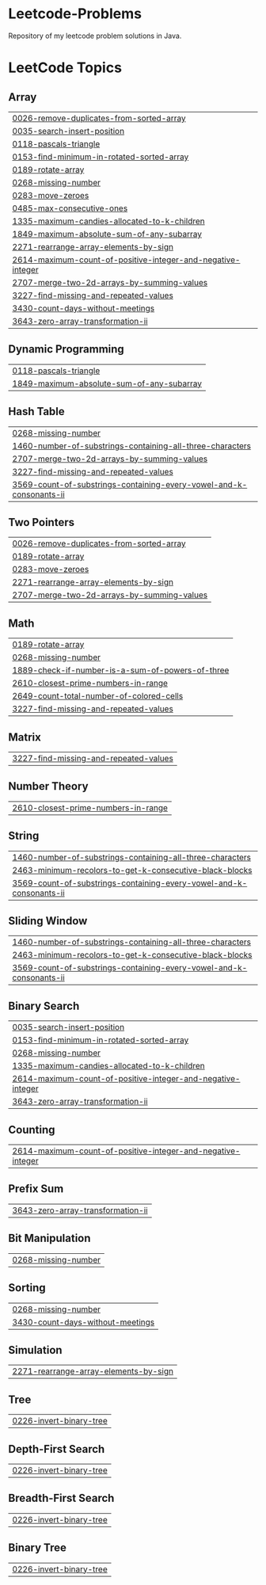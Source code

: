 # Leetcode-Problems
Repository of my leetcode problem solutions in Java.

<!---LeetCode Topics Start-->
# LeetCode Topics
## Array
|  |
| ------- |
| [0026-remove-duplicates-from-sorted-array](https://github.com/Anay-Patil/Leetcode-Problems/tree/master/0026-remove-duplicates-from-sorted-array) |
| [0035-search-insert-position](https://github.com/Anay-Patil/Leetcode-Problems/tree/master/0035-search-insert-position) |
| [0118-pascals-triangle](https://github.com/Anay-Patil/Leetcode-Problems/tree/master/0118-pascals-triangle) |
| [0153-find-minimum-in-rotated-sorted-array](https://github.com/Anay-Patil/Leetcode-Problems/tree/master/0153-find-minimum-in-rotated-sorted-array) |
| [0189-rotate-array](https://github.com/Anay-Patil/Leetcode-Problems/tree/master/0189-rotate-array) |
| [0268-missing-number](https://github.com/Anay-Patil/Leetcode-Problems/tree/master/0268-missing-number) |
| [0283-move-zeroes](https://github.com/Anay-Patil/Leetcode-Problems/tree/master/0283-move-zeroes) |
| [0485-max-consecutive-ones](https://github.com/Anay-Patil/Leetcode-Problems/tree/master/0485-max-consecutive-ones) |
| [1335-maximum-candies-allocated-to-k-children](https://github.com/Anay-Patil/Leetcode-Problems/tree/master/1335-maximum-candies-allocated-to-k-children) |
| [1849-maximum-absolute-sum-of-any-subarray](https://github.com/Anay-Patil/Leetcode-Problems/tree/master/1849-maximum-absolute-sum-of-any-subarray) |
| [2271-rearrange-array-elements-by-sign](https://github.com/Anay-Patil/Leetcode-Problems/tree/master/2271-rearrange-array-elements-by-sign) |
| [2614-maximum-count-of-positive-integer-and-negative-integer](https://github.com/Anay-Patil/Leetcode-Problems/tree/master/2614-maximum-count-of-positive-integer-and-negative-integer) |
| [2707-merge-two-2d-arrays-by-summing-values](https://github.com/Anay-Patil/Leetcode-Problems/tree/master/2707-merge-two-2d-arrays-by-summing-values) |
| [3227-find-missing-and-repeated-values](https://github.com/Anay-Patil/Leetcode-Problems/tree/master/3227-find-missing-and-repeated-values) |
| [3430-count-days-without-meetings](https://github.com/Anay-Patil/Leetcode-Problems/tree/master/3430-count-days-without-meetings) |
| [3643-zero-array-transformation-ii](https://github.com/Anay-Patil/Leetcode-Problems/tree/master/3643-zero-array-transformation-ii) |
## Dynamic Programming
|  |
| ------- |
| [0118-pascals-triangle](https://github.com/Anay-Patil/Leetcode-Problems/tree/master/0118-pascals-triangle) |
| [1849-maximum-absolute-sum-of-any-subarray](https://github.com/Anay-Patil/Leetcode-Problems/tree/master/1849-maximum-absolute-sum-of-any-subarray) |
## Hash Table
|  |
| ------- |
| [0268-missing-number](https://github.com/Anay-Patil/Leetcode-Problems/tree/master/0268-missing-number) |
| [1460-number-of-substrings-containing-all-three-characters](https://github.com/Anay-Patil/Leetcode-Problems/tree/master/1460-number-of-substrings-containing-all-three-characters) |
| [2707-merge-two-2d-arrays-by-summing-values](https://github.com/Anay-Patil/Leetcode-Problems/tree/master/2707-merge-two-2d-arrays-by-summing-values) |
| [3227-find-missing-and-repeated-values](https://github.com/Anay-Patil/Leetcode-Problems/tree/master/3227-find-missing-and-repeated-values) |
| [3569-count-of-substrings-containing-every-vowel-and-k-consonants-ii](https://github.com/Anay-Patil/Leetcode-Problems/tree/master/3569-count-of-substrings-containing-every-vowel-and-k-consonants-ii) |
## Two Pointers
|  |
| ------- |
| [0026-remove-duplicates-from-sorted-array](https://github.com/Anay-Patil/Leetcode-Problems/tree/master/0026-remove-duplicates-from-sorted-array) |
| [0189-rotate-array](https://github.com/Anay-Patil/Leetcode-Problems/tree/master/0189-rotate-array) |
| [0283-move-zeroes](https://github.com/Anay-Patil/Leetcode-Problems/tree/master/0283-move-zeroes) |
| [2271-rearrange-array-elements-by-sign](https://github.com/Anay-Patil/Leetcode-Problems/tree/master/2271-rearrange-array-elements-by-sign) |
| [2707-merge-two-2d-arrays-by-summing-values](https://github.com/Anay-Patil/Leetcode-Problems/tree/master/2707-merge-two-2d-arrays-by-summing-values) |
## Math
|  |
| ------- |
| [0189-rotate-array](https://github.com/Anay-Patil/Leetcode-Problems/tree/master/0189-rotate-array) |
| [0268-missing-number](https://github.com/Anay-Patil/Leetcode-Problems/tree/master/0268-missing-number) |
| [1889-check-if-number-is-a-sum-of-powers-of-three](https://github.com/Anay-Patil/Leetcode-Problems/tree/master/1889-check-if-number-is-a-sum-of-powers-of-three) |
| [2610-closest-prime-numbers-in-range](https://github.com/Anay-Patil/Leetcode-Problems/tree/master/2610-closest-prime-numbers-in-range) |
| [2649-count-total-number-of-colored-cells](https://github.com/Anay-Patil/Leetcode-Problems/tree/master/2649-count-total-number-of-colored-cells) |
| [3227-find-missing-and-repeated-values](https://github.com/Anay-Patil/Leetcode-Problems/tree/master/3227-find-missing-and-repeated-values) |
## Matrix
|  |
| ------- |
| [3227-find-missing-and-repeated-values](https://github.com/Anay-Patil/Leetcode-Problems/tree/master/3227-find-missing-and-repeated-values) |
## Number Theory
|  |
| ------- |
| [2610-closest-prime-numbers-in-range](https://github.com/Anay-Patil/Leetcode-Problems/tree/master/2610-closest-prime-numbers-in-range) |
## String
|  |
| ------- |
| [1460-number-of-substrings-containing-all-three-characters](https://github.com/Anay-Patil/Leetcode-Problems/tree/master/1460-number-of-substrings-containing-all-three-characters) |
| [2463-minimum-recolors-to-get-k-consecutive-black-blocks](https://github.com/Anay-Patil/Leetcode-Problems/tree/master/2463-minimum-recolors-to-get-k-consecutive-black-blocks) |
| [3569-count-of-substrings-containing-every-vowel-and-k-consonants-ii](https://github.com/Anay-Patil/Leetcode-Problems/tree/master/3569-count-of-substrings-containing-every-vowel-and-k-consonants-ii) |
## Sliding Window
|  |
| ------- |
| [1460-number-of-substrings-containing-all-three-characters](https://github.com/Anay-Patil/Leetcode-Problems/tree/master/1460-number-of-substrings-containing-all-three-characters) |
| [2463-minimum-recolors-to-get-k-consecutive-black-blocks](https://github.com/Anay-Patil/Leetcode-Problems/tree/master/2463-minimum-recolors-to-get-k-consecutive-black-blocks) |
| [3569-count-of-substrings-containing-every-vowel-and-k-consonants-ii](https://github.com/Anay-Patil/Leetcode-Problems/tree/master/3569-count-of-substrings-containing-every-vowel-and-k-consonants-ii) |
## Binary Search
|  |
| ------- |
| [0035-search-insert-position](https://github.com/Anay-Patil/Leetcode-Problems/tree/master/0035-search-insert-position) |
| [0153-find-minimum-in-rotated-sorted-array](https://github.com/Anay-Patil/Leetcode-Problems/tree/master/0153-find-minimum-in-rotated-sorted-array) |
| [0268-missing-number](https://github.com/Anay-Patil/Leetcode-Problems/tree/master/0268-missing-number) |
| [1335-maximum-candies-allocated-to-k-children](https://github.com/Anay-Patil/Leetcode-Problems/tree/master/1335-maximum-candies-allocated-to-k-children) |
| [2614-maximum-count-of-positive-integer-and-negative-integer](https://github.com/Anay-Patil/Leetcode-Problems/tree/master/2614-maximum-count-of-positive-integer-and-negative-integer) |
| [3643-zero-array-transformation-ii](https://github.com/Anay-Patil/Leetcode-Problems/tree/master/3643-zero-array-transformation-ii) |
## Counting
|  |
| ------- |
| [2614-maximum-count-of-positive-integer-and-negative-integer](https://github.com/Anay-Patil/Leetcode-Problems/tree/master/2614-maximum-count-of-positive-integer-and-negative-integer) |
## Prefix Sum
|  |
| ------- |
| [3643-zero-array-transformation-ii](https://github.com/Anay-Patil/Leetcode-Problems/tree/master/3643-zero-array-transformation-ii) |
## Bit Manipulation
|  |
| ------- |
| [0268-missing-number](https://github.com/Anay-Patil/Leetcode-Problems/tree/master/0268-missing-number) |
## Sorting
|  |
| ------- |
| [0268-missing-number](https://github.com/Anay-Patil/Leetcode-Problems/tree/master/0268-missing-number) |
| [3430-count-days-without-meetings](https://github.com/Anay-Patil/Leetcode-Problems/tree/master/3430-count-days-without-meetings) |
## Simulation
|  |
| ------- |
| [2271-rearrange-array-elements-by-sign](https://github.com/Anay-Patil/Leetcode-Problems/tree/master/2271-rearrange-array-elements-by-sign) |
## Tree
|  |
| ------- |
| [0226-invert-binary-tree](https://github.com/Anay-Patil/Leetcode-Problems/tree/master/0226-invert-binary-tree) |
## Depth-First Search
|  |
| ------- |
| [0226-invert-binary-tree](https://github.com/Anay-Patil/Leetcode-Problems/tree/master/0226-invert-binary-tree) |
## Breadth-First Search
|  |
| ------- |
| [0226-invert-binary-tree](https://github.com/Anay-Patil/Leetcode-Problems/tree/master/0226-invert-binary-tree) |
## Binary Tree
|  |
| ------- |
| [0226-invert-binary-tree](https://github.com/Anay-Patil/Leetcode-Problems/tree/master/0226-invert-binary-tree) |
<!---LeetCode Topics End-->
